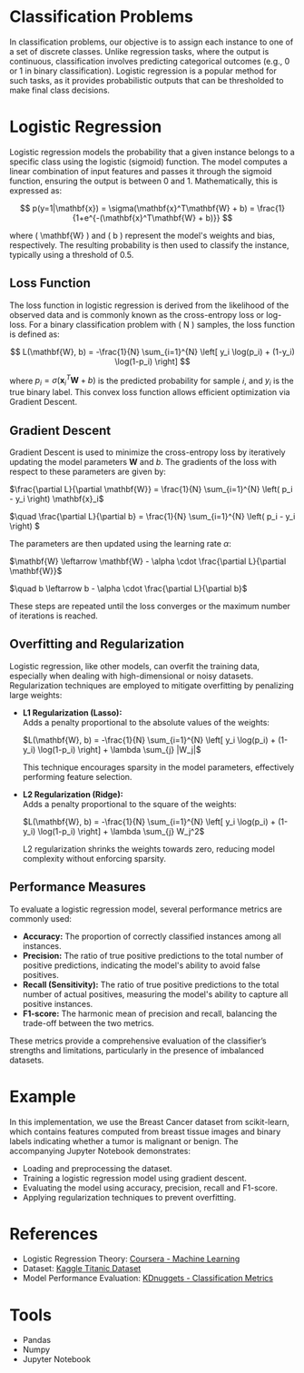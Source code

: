 # Classification Problems

In classification problems, our objective is to assign each instance to one of a set of discrete classes. Unlike regression tasks, where the output is continuous, classification involves predicting categorical outcomes (e.g., 0 or 1 in binary classification). Logistic regression is a popular method for such tasks, as it provides probabilistic outputs that can be thresholded to make final class decisions.

# Logistic Regression

Logistic regression models the probability that a given instance belongs to a specific class using the logistic (sigmoid) function. The model computes a linear combination of input features and passes it through the sigmoid function, ensuring the output is between 0 and 1. Mathematically, this is expressed as:

$$
p(y=1|\mathbf{x}) = \sigma(\mathbf{x}^T\mathbf{W} + b) = \frac{1}{1+e^{-(\mathbf{x}^T\mathbf{W} + b)}}
$$

where \( \mathbf{W} \) and \( b \) represent the model's weights and bias, respectively. The resulting probability is then used to classify the instance, typically using a threshold of 0.5.

## Loss Function

The loss function in logistic regression is derived from the likelihood of the observed data and is commonly known as the cross-entropy loss or log-loss. For a binary classification problem with \( N \) samples, the loss function is defined as:

$$
L(\mathbf{W}, b) = -\frac{1}{N} \sum_{i=1}^{N} \left[ y_i \log(p_i) + (1-y_i) \log(1-p_i) \right]
$$

where $p_i = \sigma(\mathbf{x}_i^T\mathbf{W} + b)$ is the predicted probability for sample  $i$, and  $y_i$ is the true binary label. This convex loss function allows efficient optimization via Gradient Descent.

## Gradient Descent

Gradient Descent is used to minimize the cross-entropy loss by iteratively updating the model parameters $\mathbf{W}$ and $b$. The gradients of the loss with respect to these parameters are given by:

$\frac{\partial L}{\partial \mathbf{W}} = \frac{1}{N} \sum_{i=1}^{N} \left( p_i - y_i \right) \mathbf{x}_i$ 

$\quad \frac{\partial L}{\partial b} = \frac{1}{N} \sum_{i=1}^{N} \left( p_i - y_i \right) $

The parameters are then updated using the learning rate $\alpha$:

$\mathbf{W} \leftarrow \mathbf{W} - \alpha \cdot \frac{\partial L}{\partial \mathbf{W}}$ 

$\quad b \leftarrow b - \alpha \cdot \frac{\partial L}{\partial b}$

These steps are repeated until the loss converges or the maximum number of iterations is reached.

## Overfitting and Regularization

Logistic regression, like other models, can overfit the training data, especially when dealing with high-dimensional or noisy datasets. Regularization techniques are employed to mitigate overfitting by penalizing large weights:

- **L1 Regularization (Lasso):**  
  Adds a penalty proportional to the absolute values of the weights:
  
  $L(\mathbf{W}, b) = -\frac{1}{N} \sum_{i=1}^{N} \left[ y_i \log(p_i) + (1-y_i) \log(1-p_i) \right] + \lambda \sum_{j} |W_j|$
  
  This technique encourages sparsity in the model parameters, effectively performing feature selection.

- **L2 Regularization (Ridge):**  
  Adds a penalty proportional to the square of the weights:
  
  $L(\mathbf{W}, b) = -\frac{1}{N} \sum_{i=1}^{N} \left[ y_i \log(p_i) + (1-y_i) \log(1-p_i) \right] + \lambda \sum_{j} W_j^2$
  
  L2 regularization shrinks the weights towards zero, reducing model complexity without enforcing sparsity.

## Performance Measures

To evaluate a logistic regression model, several performance metrics are commonly used:

- **Accuracy:** The proportion of correctly classified instances among all instances.
- **Precision:** The ratio of true positive predictions to the total number of positive predictions, indicating the model's ability to avoid false positives.
- **Recall (Sensitivity):** The ratio of true positive predictions to the total number of actual positives, measuring the model's ability to capture all positive instances.
- **F1-score:** The harmonic mean of precision and recall, balancing the trade-off between the two metrics.

These metrics provide a comprehensive evaluation of the classifier’s strengths and limitations, particularly in the presence of imbalanced datasets.

# Example

In this implementation, we use the Breast Cancer dataset from scikit-learn, which contains features computed from breast tissue images and binary labels indicating whether a tumor is malignant or benign. The accompanying Jupyter Notebook demonstrates:
- Loading and preprocessing the dataset.
- Training a logistic regression model using gradient descent.
- Evaluating the model using accuracy, precision, recall and F1-score.
- Applying regularization techniques to prevent overfitting.

# References
- Logistic Regression Theory: [Coursera - Machine Learning](https://www.coursera.org/learn/machine-learning)
- Dataset: [Kaggle Titanic Dataset](https://www.kaggle.com/c/titanic/data)
- Model Performance Evaluation: [KDnuggets - Classification Metrics](https://www.kdnuggets.com/2022/10/classification-metrics-walkthrough-logistic-regression-accuracy-precision-recall-roc.html)

# Tools
- Pandas
- Numpy
- Jupyter Notebook
